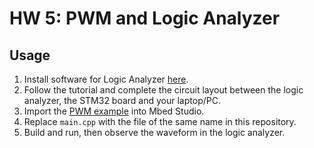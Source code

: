 # HW 5: PWM and Logic Analyzer
## Usage
1. Install software for Logic Analyzer [here](https://www.zeroplus.com.tw/logic-analyzer_tw/products.php?pdn=1&product_id=239).
2. Follow the tutorial and complete the circuit layout between the logic analyzer, the STM32 board and your laptop/PC.
3. Import the [PWM example](https://github.com/ARMmbed/mbed-os-snippet-PwmOut_ex_3) into Mbed Studio.
4. Replace ```main.cpp``` with the file of the same name in this repository.
5. Build and run, then observe the waveform in the logic analyzer.
